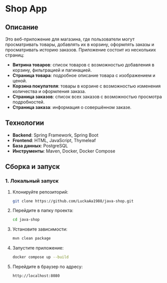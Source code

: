 # Shop App

## Описание
Это веб-приложение для магазина, где пользователи могут просматривать товары, добавлять их в корзину, оформлять заказы и просматривать историю заказов. Приложение состоит из нескольких страниц:

- **Витрина товаров**: список товаров с возможностью добавления в корзину, фильтрацией и пагинацией.
- **Страница товара**: подробное описание товара с изображением и ценой.
- **Корзина покупателя**: товары в корзине с возможностью изменения количества и оформления заказа.
- **Страница заказов**: список всех заказов с возможностью просмотра подробностей.
- **Страница заказа**: информация о совершённом заказе.

## Технологии
- **Backend**: Spring Framework, Spring Boot
- **Frontend**: HTML, JavaScript, Thymeleaf
- **База данных**: PostgreSQL
- **Инструменты**: Maven, Docker, Docker Compose

## Сборка и запуск

### 1. Локальный запуск

1. Клонируйте репозиторий:
   ```bash
   git clone https://github.com/LuckaAa1988/java-shop.git
2. Перейдите в папку проекта:
   ```bash
   cd java-shop
3. Установите зависимости:
    ```bash
   mvn clean package
4. Запустите приложение:
    ```bash
   docker compose up --build
5. Перейдите в браузер по адресу:
    ```bash
    http://localhost:8080
